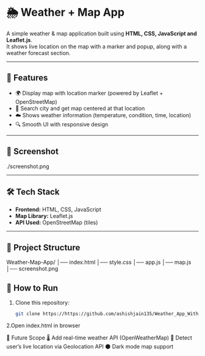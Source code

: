 # 🌦️ Weather + Map App

A simple weather & map application built using **HTML, CSS, JavaScript and Leaflet.js**.  
It shows live location on the map with a marker and popup, along with a weather forecast section.

---

## 🚀 Features
- 🌍 Display map with location marker (powered by Leaflet + OpenStreetMap)  
- 📍 Search city and get map centered at that location  
- ☁️ Shows weather information (temperature, condition, time, location)  
- 🔍 Smooth UI with responsive design  

---

## 📸 Screenshot
./screenshot.png

---

## 🛠️ Tech Stack
- **Frontend:** HTML, CSS, JavaScript  
- **Map Library:** Leaflet.js  
- **API Used:** OpenStreetMap (tiles)  

---

## 📂 Project Structure
Weather-Map-App/
│── index.html
│── style.css
│── app.js
│── map.js
│── screenshot.png



## 🎯 How to Run  
1. Clone this repository:  
   ```bash
   git clone https://https://github.com/ashishjain135/Weather_App_With_Map
2.Open index.html in browser

📌 Future Scope
🌡️ Add real-time weather API (OpenWeatherMap)
📍 Detect user’s live location via Geolocation API
🌑 Dark mode map support
